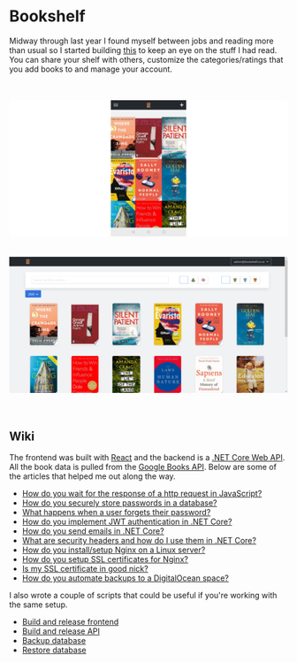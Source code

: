 # Bookshelf
Midway through last year I found myself between jobs and reading more than usual so I started building [this](https://bookshelf.co.nz) to keep an eye on the stuff I had read. You can share your shelf with others, customize the categories/ratings that you add books to and manage your account.<br/><br/><br />

![alt Mobile](public/images/mobile.png?raw=true "Mobile")<br/><br/><br/>
![alt Desktop](public/images/desktop.png?raw=true "Desktop")<br/><br/><br/>

## Wiki

The frontend was built with [React](https://reactjs.org/) and the backend is a [.NET Core Web API](https://docs.microsoft.com/en-us/aspnet/core/web-api/?view=aspnetcore-3.1). All the book data is pulled from the [Google Books API](https://developers.google.com/books). Below are some of the articles that helped me out along the way.
 - [How do you wait for the response of a http request in JavaScript?](https://scotch.io/tutorials/javascript-promises-for-dummies)
 - [How do you securely store passwords in a database?](https://medium.com/@mehanix/lets-talk-security-salted-password-hashing-in-c-5460be5c3aae)
 - [What happens when a user forgets their password?](https://stackoverflow.com/questions/1102781/best-way-for-a-forgot-password-implementation)
 - [How do you implement JWT authentication in .NET Core?](https://medium.com/@mmoshikoo/jwt-authentication-using-c-54e0c71f21b0)
 - [How do you send emails in .NET Core?](https://dotnetcoretutorials.com/2017/11/02/using-mailkit-send-receive-email-asp-net-core/)
 - [What are security headers and how do I use them in .NET Core?](https://www.hanselman.com/blog/EasilyAddingSecurityHeadersToYourASPNETCoreWebAppAndGettingAnAGrade.aspx)
 - [How do you install/setup Nginx on a Linux server?](https://www.digitalocean.com/community/tutorials/how-to-install-nginx-on-ubuntu-18-04)
 - [How do you setup SSL certificates for Nginx?](https://www.digitalocean.com/community/tutorials/how-to-secure-nginx-with-let-s-encrypt-on-ubuntu-18-04)
 - [Is my SSL certificate in good nick?](https://www.ssllabs.com/ssltest/)
 - [How do you automate backups to a DigitalOcean space?](https://www.digitalocean.com/community/tutorials/how-to-automate-backups-digitalocean-spaces)

I also wrote a couple of scripts that could be useful if you're working with the same setup.
 - [Build and release frontend](https://github.com/ashmidgley/bookshelf/blob/master/release.sh)
 - [Build and release API](https://github.com/ashmidgley/bookshelf-api/blob/master/Bookshelf.Core/release.sh)
 - [Backup database](https://gist.github.com/ashmidgley/694046e24c5218bfd6eca94c01e8151c)
 - [Restore database](https://gist.github.com/ashmidgley/00a9d9a1a460838fa073675a51388c4a)
